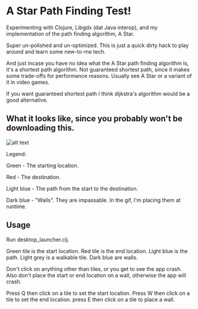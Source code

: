 # A Star Path Finding Test!

Experimenting with Clojure, Libgdx (dat Java interop), and my implementation of the path finding algorithm, A Star.

Super un-polished and un-optimized.
This is just a quick dirty hack to play around and learn some new-to-me tech.

And just incase you have no idea what the A Star path finding algorithm is, it's a shortest path algorithm.
Not guaranteed shortest path, since it makes some trade-offs for performance reasons. 
Usually see A Star or a variant of it in video games.

If you want guaranteed shortest path I think dijkstra's algorithm would be a good alternative.

## What it looks like, since you probably won't be downloading this.

![alt text](http://i.imgur.com/NsdfOh9.gif "Oops.")

Legend:

Green - The starting location.

Red - The destination.

Light blue - The path from the start to the destination.

Dark blue - "Walls". They are impassable. In the gif, I'm placing them at runtime.

## Usage

Run desktop_launcher.clj.

Green tile is the start location.
Red tile is the end location.
Light blue is the path.
Light grey is a walkable tile. 
Dark blue are walls.

Don't click on anything other than tiles, or you get to see the app crash.
Also don't place the start or end location on a wall, otherwise the app will crash.

Press Q then click on a tile to set the start location.
Press W then click on a tile to set the end location.
press E then click on a tile to place a wall.
